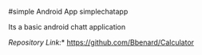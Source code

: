 #simple Android App simplechatapp

Its a basic  android chatt  application 

*Repository Link:** https://github.com/Bbenard/Calculator







